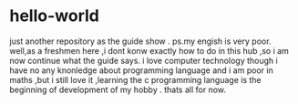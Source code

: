 # hello-world
just another repository as the guide show . ps.my engish is very poor.
well,as a freshmen here ,i dont konw exactly how to do in this hub ,so i am now continue what the guide says.
i love computer technology though i have no any knonledge about programming language and i am poor in maths ,but i still love it ,learning the c programming language is the beginning of development of my hobby .
thats all for now.
